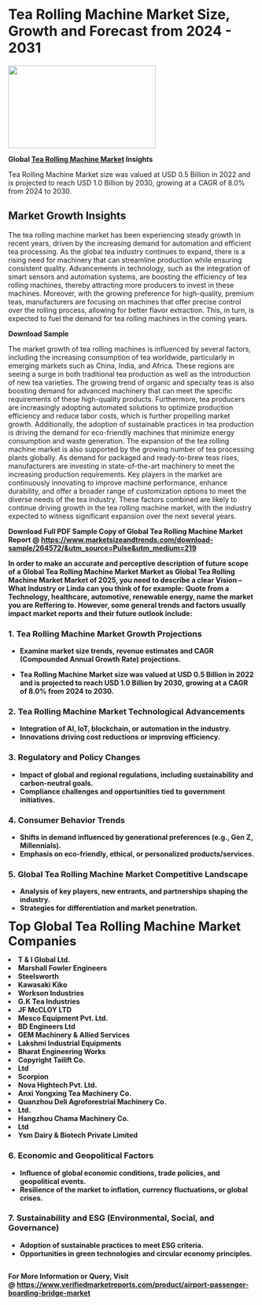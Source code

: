 <H1>Tea Rolling Machine Market Size, Growth and Forecast from 2024 - 2031</H1><img class="aligncenter size-medium wp-image-584254" src="https://thirdeyenews.in/wp-content/uploads/2024/09/Global-Market-Research-300x168.jpeg" alt="" width="300" height="168" /><p><strong>Global&nbsp;<a href="https://www.marketsizeandtrends.com/download-sample/264572/&amp;utm_source=Pulse&amp;utm_medium=219">Tea Rolling Machine Market</a> Insights</strong></p><p>Tea Rolling Machine Market size was valued at USD 0.5 Billion in 2022 and is projected to reach USD 1.0 Billion by 2030, growing at a CAGR of 8.0% from 2024 to 2030.</p><p><h2>Market Growth Insights</h2> <p>The tea rolling machine market has been experiencing steady growth in recent years, driven by the increasing demand for automation and efficient tea processing. As the global tea industry continues to expand, there is a rising need for machinery that can streamline production while ensuring consistent quality. Advancements in technology, such as the integration of smart sensors and automation systems, are boosting the efficiency of tea rolling machines, thereby attracting more producers to invest in these machines. Moreover, with the growing preference for high-quality, premium teas, manufacturers are focusing on machines that offer precise control over the rolling process, allowing for better flavor extraction. This, in turn, is expected to fuel the demand for tea rolling machines in the coming years.</p> <p><strong>Download Sample</strong></p> <p>The market growth of tea rolling machines is influenced by several factors, including the increasing consumption of tea worldwide, particularly in emerging markets such as China, India, and Africa. These regions are seeing a surge in both traditional tea production as well as the introduction of new tea varieties. The growing trend of organic and specialty teas is also boosting demand for advanced machinery that can meet the specific requirements of these high-quality products. Furthermore, tea producers are increasingly adopting automated solutions to optimize production efficiency and reduce labor costs, which is further propelling market growth. Additionally, the adoption of sustainable practices in tea production is driving the demand for eco-friendly machines that minimize energy consumption and waste generation. The expansion of the tea rolling machine market is also supported by the growing number of tea processing plants globally. As demand for packaged and ready-to-brew teas rises, manufacturers are investing in state-of-the-art machinery to meet the increasing production requirements. Key players in the market are continuously innovating to improve machine performance, enhance durability, and offer a broader range of customization options to meet the diverse needs of the tea industry. These factors combined are likely to continue driving growth in the tea rolling machine market, with the industry expected to witness significant expansion over the next several years.</p> <p><strong></p><p><span class=""><strong>Download Full PDF Sample Copy of Global Tea Rolling Machine Market Report</strong> @ <a href="https://www.marketsizeandtrends.com/download-sample/264572/&amp;utm_source=Pulse&amp;utm_medium=219" target="_blank">https://www.marketsizeandtrends.com/download-sample/264572/&amp;utm_source=Pulse&amp;utm_medium=219</a></span></p><p>In order to make an accurate and perceptive description of future scope of a Global&nbsp;Tea Rolling Machine Market Market as Global&nbsp;Tea Rolling Machine Market Market of 2025, you need to describe a clear Vision &ndash; What Industry or Linda can you think of for example: Quote from a Technology, healthcare, automotive, renewable energy, name the market you are Reffering to. However, some general trends and factors usually impact market reports and their future outlook include:</p><h3>1.&nbsp;<strong>Tea Rolling Machine Market Growth Projections</strong></h3><ul><li>Examine market size trends, revenue estimates and CAGR (Compounded Annual Growth Rate) projections.</li><li><p>Tea Rolling Machine Market size was valued at USD 0.5 Billion in 2022 and is projected to reach USD 1.0 Billion by 2030, growing at a CAGR of 8.0% from 2024 to 2030.</p></li></ul><h3>2.&nbsp;<strong>Tea Rolling Machine Market Technological Advancements</strong></h3><ul><li>Integration of AI, IoT, blockchain, or automation in the industry.</li><li>Innovations driving cost reductions or improving efficiency.</li></ul><h3>3.&nbsp;<strong>Regulatory and Policy Changes</strong></h3><ul><li>Impact of global and regional regulations, including sustainability and carbon-neutral goals.</li><li>Compliance challenges and opportunities tied to government initiatives.</li></ul><h3>4.&nbsp;<strong>Consumer Behavior Trends</strong></h3><ul><li>Shifts in demand influenced by generational preferences (e.g., Gen Z, Millennials).</li><li>Emphasis on eco-friendly, ethical, or personalized products/services.</li></ul><h3>5.&nbsp;<strong>Global Tea Rolling Machine Market Competitive Landscape</strong></h3><ul><li>Analysis of key players, new entrants, and partnerships shaping the industry.</li><li>Strategies for differentiation and market penetration.</li></ul><p data-pm-slice="1 1 []"><span style="color: inherit; font-family: inherit; font-size: 25px;">Top Global Tea Rolling Machine Market Companies</span></p><div class="" data-test-id=""><p><li>T & I Global Ltd.</li><li> Marshall Fowler Engineers</li><li> Steelsworth</li><li> Kawasaki Kiko</li><li> Workson Industries</li><li> G.K Tea Industries</li><li> JF McCLOY LTD</li><li> Mesco Equipment Pvt. Ltd.</li><li> BD Engineers Ltd</li><li> GEM Machinery & Allied Services</li><li> Lakshmi Industrial Equipments</li><li> Bharat Engineering Works</li><li> Copyright Tailift Co.</li><li> Ltd</li><li> Scorpion</li><li> Nova Hightech Pvt. Ltd.</li><li> Anxi Yongxing Tea Machinery Co.</li><li> Quanzhou Deli Agroforestrial Machinery Co.</li><li> Ltd.</li><li> Hangzhou Chama Machinery Co.</li><li> Ltd</li><li> Ysm Dairy & Biotech Private Limited</li></p></div><h3>6.&nbsp;<strong>Economic and Geopolitical Factors</strong></h3><ul><li>Influence of global economic conditions, trade policies, and geopolitical events.</li><li>Resilience of the market to inflation, currency fluctuations, or global crises.</li></ul><h3>7.&nbsp;<strong>Sustainability and ESG (Environmental, Social, and Governance)</strong></h3><ul><li>Adoption of sustainable practices to meet ESG criteria.</li><li>Opportunities in green technologies and circular economy principles.</li></ul><h2><strong style="font-size: 14px;">For More Information or Query, Visit @&nbsp;</strong><a style="background-color: #ffffff; font-size: 14px;" href="https://www.marketsizeandtrends.com/report/tea-rolling-machine-market/" target="_blank">https://www.verifiedmarketreports.com/product/airport-passenger-boarding-bridge-market</a></h2>

